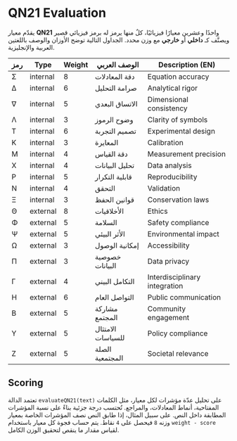 # QN21 Evaluation

يقدّم معيار **QN21** واحدًا وعشرين معيارًا فيزيائيًا، كلٌ منها يرمز له برمز
فيزيائي قصير ويصنَّف كـ **داخلي** أو **خارجي** مع وزن محدد. الجداول التالية
توضح الأوزان والوصف باللغتين العربية والإنجليزية.

| رمز | Type | Weight | الوصف العربي | Description (EN) |
| --- | ---- | ------ | ------------ | ---------------- |
| Σ | internal | 8 | دقة المعادلات | Equation accuracy |
| Δ | internal | 6 | صرامة التحليل | Analytical rigor |
| ∇ | internal | 5 | الاتساق البعدي | Dimensional consistency |
| Λ | internal | 3 | وضوح الرموز | Clarity of symbols |
| Τ | internal | 6 | تصميم التجربة | Experimental design |
| Κ | internal | 3 | المعايرة | Calibration |
| Μ | internal | 4 | دقة القياس | Measurement precision |
| Χ | internal | 4 | تحليل البيانات | Data analysis |
| Ρ | internal | 5 | قابلية التكرار | Reproducibility |
| Ν | internal | 4 | التحقق | Validation |
| Ξ | internal | 3 | قوانين الحفظ | Conservation laws |
| Θ | external | 8 | الأخلاقيات | Ethics |
| Φ | external | 5 | السلامة | Safety compliance |
| Ψ | external | 5 | الأثر البيئي | Environmental impact |
| Ω | external | 3 | إمكانية الوصول | Accessibility |
| Π | external | 3 | خصوصية البيانات | Data privacy |
| Γ | external | 4 | التكامل البيني | Interdisciplinary integration |
| Η | external | 6 | التواصل العام | Public communication |
| Β | external | 5 | مشاركة المجتمع | Community engagement |
| Υ | external | 5 | الامتثال للسياسات | Policy compliance |
| Ζ | external | 5 | الصلة المجتمعية | Societal relevance |

## Scoring

تعتمد الدالة `evaluateQN21(text)` على تحليل عدّة مؤشرات لكل معيار، مثل
الكلمات المفتاحية، أنماط المعادلات، والمراجع. تُحتسب درجة جزئية بناءً على
نسبة المؤشرات المطابقة داخل النص. على سبيل المثال، إذا طابق النص نصف
المؤشرات الخاصة بمعيار وزنه `8` فيحصل على `4` نقاط. يتم حساب فجوة كل معيار
باستخدام `weight - score` لقياس مقدار ما ينقص لتحقيق الوزن الكامل.


